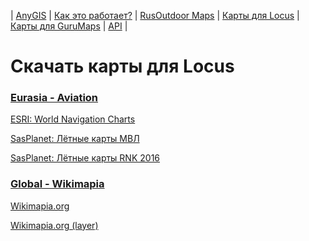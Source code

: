 | [AnyGIS][01] | [Как это работает?][02] | [RusOutdoor Maps][03] | [Карты для Locus][04] | [Карты для GuruMaps][05] | [API][06] |


[01]: https://nnngrach.github.io/map-sources/index
[02]: https://nnngrach.github.io/map-sources/Web/Html/Description
[03]: https://nnngrach.github.io/map-sources/Web/Html/RusOutdoor
[04]: https://nnngrach.github.io/map-sources/Web/Html/Locus
[05]: https://nnngrach.github.io/map-sources/Web/Html/Galileo
[06]: https://nnngrach.github.io/map-sources/Web/Html/Api
# Скачать карты для Locus


### [Eurasia - Aviation](locus-actions://https/raw.githubusercontent.com/nnngrach/map-sources/master/Locus_online_maps/Installers/_Eurasia-Aviation.xml "Скачать всю группу")
[ESRI: World Navigation Charts](locus-actions://https/raw.githubusercontent.com/nnngrach/map-sources/master/Locus_online_maps/Installers/__Eurasia-Aviation-ERSI_Navigation_Charts.xml "Скачать эту карту")

[SasPlanet: Лётные карты МВЛ](locus-actions://https/raw.githubusercontent.com/nnngrach/map-sources/master/Locus_online_maps/Installers/__Eurasia-Aviation-MVL.xml "Скачать эту карту")

[SasPlanet: Лётные карты RNK 2016](locus-actions://https/raw.githubusercontent.com/nnngrach/map-sources/master/Locus_online_maps/Installers/__Eurasia-Aviation-RNK.xml "Скачать эту карту")



### [Global - Wikimapia](locus-actions://https/raw.githubusercontent.com/nnngrach/map-sources/master/Locus_online_maps/Installers/_Global-Wikimapia.xml "Скачать всю группу")
[Wikimapia.org](locus-actions://https/raw.githubusercontent.com/nnngrach/map-sources/master/Locus_online_maps/Installers/__Global-Wikimapia.xml "Скачать эту карту")

[Wikimapia.org (layer)](locus-actions://https/raw.githubusercontent.com/nnngrach/map-sources/master/Locus_online_maps/Installers/__Global-Wikimapia_satellite.xml "Скачать эту карту")

